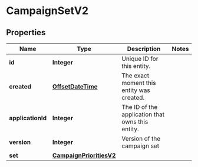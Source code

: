 

# CampaignSetV2


## Properties

Name | Type | Description | Notes
------------ | ------------- | ------------- | -------------
**id** | **Integer** | Unique ID for this entity. | 
**created** | [**OffsetDateTime**](OffsetDateTime.md) | The exact moment this entity was created. | 
**applicationId** | **Integer** | The ID of the application that owns this entity. | 
**version** | **Integer** | Version of the campaign set | 
**set** | [**CampaignPrioritiesV2**](CampaignPrioritiesV2.md) |  | 



